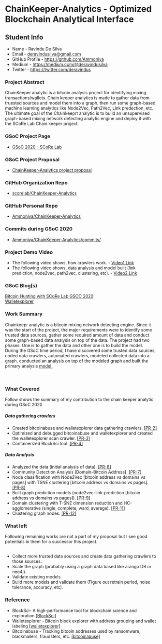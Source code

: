# ChainKeeper-Analytics - Optimized Blockchain Analytical Interface

## Student Info

* Name - Ravindu De Silva
* Email - deravindusilva@gmail.com
* GitHub Profile - https://github.com/Ammoniya
* Medium - https://medium.com/@deravindusilva
* Twitter - https://twitter.com/deravindus

### Project Abstract
ChainKeeper analytic is a bitcoin analysis project for identifying mixing transactions/wallets. Chain keeper analytics is made to gather data from truested sources and model them into a graph, then run some graph-based machine learning analytics like Node2Vec, Path2Vec, Link predection, etc.  The ultimate goal of the Chainkeeprt analytic is to build an unsupervised graph-based mixing network detecting analytic engine and deploy it with the SCoRe Lab Chain keeper project. 

### GSoC Project Page
* [GSoC 2020 - SCoRe Lab ](https://summerofcode.withgoogle.com/organizations/6706542746796032/)
### GSoC Project Proposal
* [ChainKeeper-Analytics project proposal](https://drive.google.com/file/d/1OCVJhKlWM0bDbK9efICEh0gBrs9C5NQS/view?usp=sharing)
### GitHub Organization Repo
* [scorelab/ChainKeeper-Analytics](https://github.com/scorelab/ChainKeeper-Analytics)
### GitHub Personal Repo
* [Ammoniya/ChainKeeper-Analytics](https://github.com/Ammoniya/ChainKeeper-Analytics)
### Commits during GSoC 2020
* [Ammoniya/ChainKeeper-Analytics/commits/](https://github.com/Ammoniya/ChainKeeper-Analytics/commits/master)
### Project Demo Video
* The following video shows, how crawlers work. - [Video1 Link](https://drive.google.com/file/d/1EnlyJRoeZ3iqRRIdIwfQIDtu7VT4ZA3b/view?usp=sharing) <br>
* The following video shows, data analysis and model built  (link prediction, node2vec, path2vec, clustering, etc). - [Video2 Link](https://drive.google.com/file/d/1_WvANMyL7A1YUQ1Z0D3DdsBxF9qQFNvg/view?usp=sharing) <br>

### GSoC Blog(s)
[Bitcoin Hunting with SCoRe Lab GSOC 2020](https://medium.com/scorelab/bitcoin-hunting-with-score-lab-gsoc-2020-73037a572f3c) <br>
[Walletexplorer](https://medium.com/scorelab/walletexplorer-e3d4a7adc4c0)

### Work Summary
Chainkeepr analytic is a bitcoin mixing network detecting engine. Since it was the start of the project, the major requirements were to identify some trusted data sources, gather some required amount of data and conduct some graph-based data analysis on top of the data. The project had two phases. One is to gather the data and other one is to build the model. During the GSoC time period, I have discovered some trusted data sources, coded data crawlers, automated crawlers, modeled collected data into a graph, conducted an analysis on top of the modeled graph and built the primary analysis [model.](https://user-images.githubusercontent.com/20130001/90658529-4e34a700-e261-11ea-93bf-b53f0d906350.png)
<br><br><br>
### What Covered
Follow shows the summary of my contribution to the chain keeper analytic during GSoC 2020.
##### Data gathering crawlers
* Created bitcoinabuse and walletexplorer data gathering crawlers. [[PR-2]](https://github.com/scorelab/ChainKeeper-Analytics/pull/2)
* Optimized and debugged bitcoinabuse and walletexplorer and created the walletexplorer scan crawler. [[PR-3]](https://github.com/scorelab/ChainKeeper-Analytics/pull/3)
* Containerized BlockSci tool. [[PR-4]](https://github.com/scorelab/ChainKeeper-Analytics/pull/4)
##### Data Analysis
* Analyzed the data (initial analysis of data).  [[PR-6]](https://github.com/scorelab/ChainKeeper-Analytics/pull/6)
* Community Detection Analysis [Domain-Bitcoin Address].  [[PR-7]](https://github.com/scorelab/ChainKeeper-Analytics/pull/7)
* Node classification with Node2Vec [bitcoin address vs domains vs pages] with TSNE clustering [bitcoin address vs domains vs pages].  [[PR-8]](https://github.com/scorelab/ChainKeeper-Analytics/pull/8) 
* Built graph prediction models (node2vec-link-prediction [bitcoin address vs domains vs pages]).  [[PR-9]](https://github.com/scorelab/ChainKeeper-Analytics/pull/9)
* Domain clustering with T-SNE dimension reduction and HC-agglomerative (single, complete, ward, average).  [[PR-11]](https://github.com/scorelab/ChainKeeper-Analytics/pull/11)
* Clustering graph nodes.  [[PR-12]](https://github.com/scorelab/ChainKeeper-Analytics/pull/12)

### What left
Following remaining works are not a part of my proposal but I see good potentials in them for a successor this project.
<br><br>
* Collect more trusted data sources and create data gathering crawlers to those sources. 
* Scale the graph (probably using a graph data based like arango DB or neo4j).
* Validate existing models.
* Build more models and validate them (Figure out retrain period, noise tolerance, accuracy, etc).

### Reference
* BlockSci- A high-performance tool for blockchain science and exploration [[BlockSci]](https://github.com/citp/BlockSci)
* Walletexplorer - Bitcoin block explorer with address grouping and wallet labeling [[walletexplorer]](https://www.walletexplorer.com/)
* Bitcoinabuse - Tracking bitcoin addresses used by ransomware, blackmailers, fraudsters, etc. [[bitcoinabuse]](https://www.bitcoinabuse.com/)
